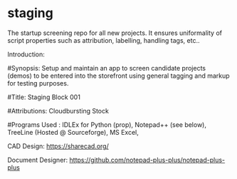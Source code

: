 # staging
The startup screening repo for all new projects. It ensures uniformality of script 
properties such as attribution, labelling, handling tags, etc..

Introduction:

#Synopsis: Setup and maintain an app to screen candidate projects (demos) to be 
entered into the storefront using general tagging and markup for testing purposes.

#Title: Staging Block 001

#Attributions: Cloudbursting Stock

#Programs Used : IDLEx for Python (prop), Notepad++ (see below), TreeLine (Hosted @ Sourceforge), MS Excel, 

CAD Design:
https://sharecad.org/

Document Designer:
https://github.com/notepad-plus-plus/notepad-plus-plus

